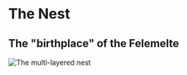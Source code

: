 # The Nest
## The "birthplace" of the Felemelte
 ![The multi-layered nest](https://github.com/Quae/greyveldt_lore/blob/master/places/region/felemelte/pics/Nest_Cutaway%20by%20Worf.jpg)
